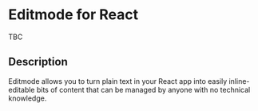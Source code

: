 # Editmode for React

TBC

## Description
Editmode allows you to turn plain text in your React app into easily inline-editable bits of content that can be managed by anyone with no technical knowledge.
